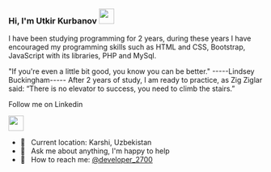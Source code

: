 ### Hi, I'm Utkir Kurbanov <img src="https://media4.giphy.com/media/gM5qFksULw54NMWyry/giphy.gif?cid=ecf05e47z6zgb4zcspq5m5lr3zt80veo2qhyzlfvn4oqotm1&rid=giphy.gif&ct=s" width="30px">

I have been studying programming for 2 years, during these years I have encouraged my programming skills such as HTML and CSS, Bootstrap, JavaScript with its libraries, PHP and MySql. <br />

"If you're even a little bit good, you know you can be better." -----Lindsey Buckingham----- After 2 years of study, I am ready to practice, as Zig Ziglar said: “There is no elevator to success, you need to climb the stairs.” <br />

Follow me on Linkedin <br />

<a href="https://www.linkedin.com/in/utkir-kurbanov-85144a160/">
  <img src="https://upload.wikimedia.org/wikipedia/commons/thumb/c/ca/LinkedIn_logo_initials.png/600px-LinkedIn_logo_initials.png" width="30px">
</a>

<br />

- 📍 &nbsp; Current location: Karshi, Uzbekistan
- 📄 &nbsp; Ask me about anything, I'm happy to help
- 📨 &nbsp; How to reach me: [@developer_2700](https://www.instagram.com/developer_2700/)     
